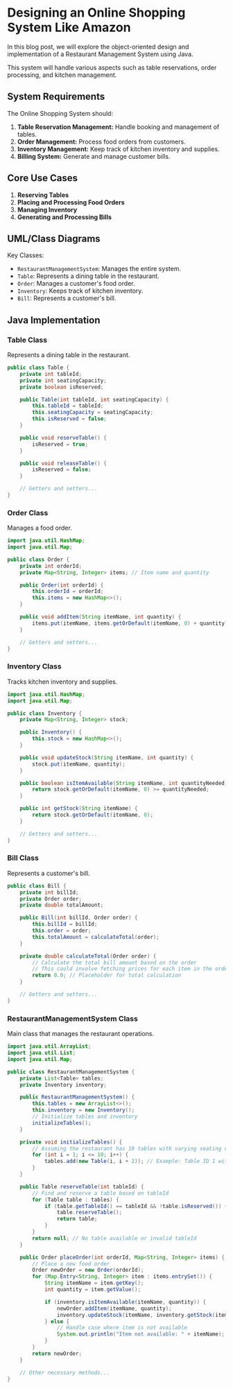# Designing an Online Shopping System Like Amazon

In this blog post, we will explore the object-oriented design and implementation of a Restaurant Management System using Java. 

This system will handle various aspects such as table reservations, order processing, and kitchen management.

## System Requirements

The Online Shopping System should:

1. **Table Reservation Management:** Handle booking and management of tables.
2. **Order Management:** Process food orders from customers.
3. **Inventory Management:** Keep track of kitchen inventory and supplies.
4. **Billing System:** Generate and manage customer bills.

## Core Use Cases

1. **Reserving Tables**
2. **Placing and Processing Food Orders**
3. **Managing Inventory**
4. **Generating and Processing Bills**

## UML/Class Diagrams

Key Classes:

- `RestaurantManagementSystem`: Manages the entire system.
- `Table`: Represents a dining table in the restaurant.
- `Order`: Manages a customer's food order.
- `Inventory`: Keeps track of kitchen inventory.
- `Bill`: Represents a customer's bill.

## Java Implementation

### Table Class
Represents a dining table in the restaurant.
```java
public class Table {
    private int tableId;
    private int seatingCapacity;
    private boolean isReserved;

    public Table(int tableId, int seatingCapacity) {
        this.tableId = tableId;
        this.seatingCapacity = seatingCapacity;
        this.isReserved = false;
    }

    public void reserveTable() {
        isReserved = true;
    }

    public void releaseTable() {
        isReserved = false;
    }

    // Getters and setters...
}
```
### Order Class
Manages a food order.
```java
import java.util.HashMap;
import java.util.Map;

public class Order {
    private int orderId;
    private Map<String, Integer> items; // Item name and quantity

    public Order(int orderId) {
        this.orderId = orderId;
        this.items = new HashMap<>();
    }

    public void addItem(String itemName, int quantity) {
        items.put(itemName, items.getOrDefault(itemName, 0) + quantity);
    }

    // Getters and setters...
}
```
### Inventory Class
Tracks kitchen inventory and supplies.
```java
import java.util.HashMap;
import java.util.Map;

public class Inventory {
    private Map<String, Integer> stock;

    public Inventory() {
        this.stock = new HashMap<>();
    }

    public void updateStock(String itemName, int quantity) {
        stock.put(itemName, quantity);
    }

    public boolean isItemAvailable(String itemName, int quantityNeeded) {
        return stock.getOrDefault(itemName, 0) >= quantityNeeded;
    }

    public int getStock(String itemName) {
        return stock.getOrDefault(itemName, 0);
    }

    // Getters and setters...
}
```
### Bill Class
Represents a customer's bill.
```java
public class Bill {
    private int billId;
    private Order order;
    private double totalAmount;

    public Bill(int billId, Order order) {
        this.billId = billId;
        this.order = order;
        this.totalAmount = calculateTotal(order);
    }

    private double calculateTotal(Order order) {
        // Calculate the total bill amount based on the order
        // This could involve fetching prices for each item in the order
        return 0.0; // Placeholder for total calculation
    }

    // Getters and setters...
}
```
### RestaurantManagementSystem Class
Main class that manages the restaurant operations.
```java
import java.util.ArrayList;
import java.util.List;
import java.util.Map;

public class RestaurantManagementSystem {
    private List<Table> tables;
    private Inventory inventory;

    public RestaurantManagementSystem() {
        this.tables = new ArrayList<>();
        this.inventory = new Inventory();
        // Initialize tables and inventory
        initializeTables();
    }

    private void initializeTables() {
        // Assuming the restaurant has 10 tables with varying seating capacities
        for (int i = 1; i <= 10; i++) {
            tables.add(new Table(i, i + 2)); // Example: Table ID 1 with 3 seats, etc.
        }
    }

    public Table reserveTable(int tableId) {
        // Find and reserve a table based on tableId
        for (Table table : tables) {
            if (table.getTableId() == tableId && !table.isReserved()) {
                table.reserveTable();
                return table;
            }
        }
        return null; // No table available or invalid tableId
    }

    public Order placeOrder(int orderId, Map<String, Integer> items) {
        // Place a new food order
        Order newOrder = new Order(orderId);
        for (Map.Entry<String, Integer> item : items.entrySet()) {
            String itemName = item.getKey();
            int quantity = item.getValue();

            if (inventory.isItemAvailable(itemName, quantity)) {
                newOrder.addItem(itemName, quantity);
                inventory.updateStock(itemName, inventory.getStock(itemName) - quantity);
            } else {
                // Handle case where item is not available
                System.out.println("Item not available: " + itemName);
            }
        }
        return newOrder;
    }

    // Other necessary methods...
}
```